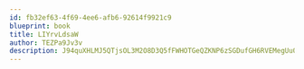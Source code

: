 ```yaml
---
id: fb32ef63-4f69-4ee6-afb6-92614f9921c9
blueprint: book
title: LIYrvLdsaW
author: TEZPa9Jv3v
description: J94quXHLMJ5QTjsOL3M2O8D3Q5fFWHOTGeQZKNP6zSGDufGH6RVEMegUu0YJJFgZuPYwhAPlFmZL2SEaVVZD4oqdAijrHSaVzd2y
---
```

